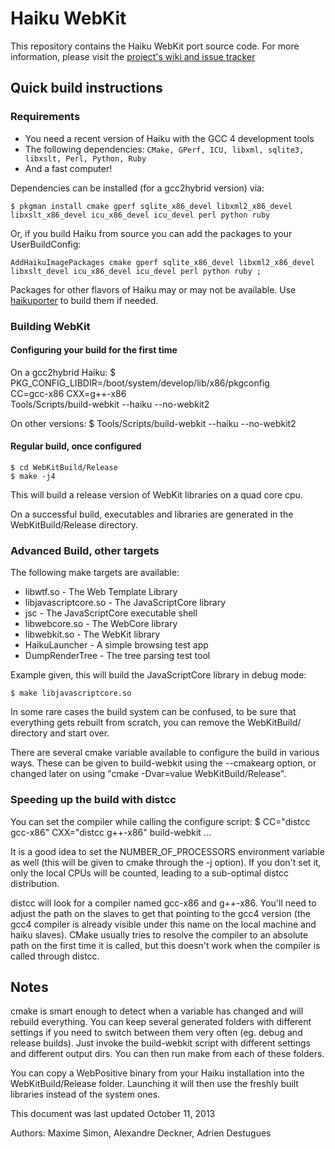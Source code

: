 # Haiku WebKit #

This repository contains the Haiku WebKit port source code.
For more information, please visit the [project's wiki and issue tracker](http://dev.haiku-os.org/)

## Quick build instructions ##

### Requirements ###

- You need a recent version of Haiku with the GCC 4 development tools
- The following dependencies: `CMake, GPerf, ICU, libxml, sqlite3, libxslt, Perl, Python, Ruby`
- And a fast computer!

Dependencies can be installed (for a gcc2hybrid version) via:

    $ pkgman install cmake gperf sqlite_x86_devel libxml2_x86_devel libxslt_x86_devel icu_x86_devel icu_devel perl python ruby

Or, if you build Haiku from source you can add the packages to your UserBuildConfig:

    AddHaikuImagePackages cmake gperf sqlite_x86_devel libxml2_x86_devel libxslt_devel icu_x86_devel icu_devel perl python ruby ;

Packages for other flavors of Haiku may or may not be available. Use [haikuporter](http://haikuports.org) to build them if needed.

### Building WebKit ###

#### Configuring your build for the first time ####
On a gcc2hybrid Haiku:
    $ PKG_CONFIG_LIBDIR=/boot/system/develop/lib/x86/pkgconfig \
        CC=gcc-x86 CXX=g++-x86 \
        Tools/Scripts/build-webkit --haiku --no-webkit2

On other versions:
    $ Tools/Scripts/build-webkit --haiku --no-webkit2

#### Regular build, once configured ####
    $ cd WebKitBuild/Release
    $ make -j4

This will build a release version of WebKit libraries on a quad core cpu.

On a successful build, executables and libraries are generated in the WebKitBuild/Release directory.


### Advanced Build, other targets ###

The following make targets are available:

- libwtf.so - The Web Template Library
- libjavascriptcore.so -  The JavaScriptCore library
- jsc	 - The JavaScriptCore executable shell
- libwebcore.so - The WebCore library
- libwebkit.so - The WebKit library
- HaikuLauncher - A simple browsing test app
- DumpRenderTree - The tree parsing test tool

Example given, this will build the JavaScriptCore library in debug mode:

    $ make libjavascriptcore.so

In some rare cases the build system can be confused, to be sure that everything gets rebuilt from scratch,
you can remove the WebKitBuild/ directory and start over.

There are several cmake variable available to configure the build in various ways.
These can be given to build-webkit using the --cmakearg option, or changed later on
using "cmake -Dvar=value WebKitBuild/Release".

### Speeding up the build with distcc ###

You can set the compiler while calling the configure script:
    $ CC="distcc gcc-x86" CXX="distcc g++-x86" build-webkit ...

It is a good idea to set the NUMBER_OF_PROCESSORS environment variable as well
(this will be given to cmake through the -j option). If you don't set it, only
the local CPUs will be counted, leading to a sub-optimal distcc distribution.

distcc will look for a compiler named gcc-x86 and g++-x86. You'll need to adjust
the path on the slaves to get that pointing to the gcc4 version (the gcc4 compiler
is already visible under this name on the local machine and haiku slaves).
CMake usually tries to resolve the compiler to an absolute path on the first
time it is called, but this doesn't work when the compiler is called through
distcc.

## Notes ##

cmake is smart enough to detect when a variable has changed and will rebuild everything.
You can keep several generated folders with different settings if you need to switch
between them very often (eg. debug and release builds). Just invoke the build-webkit
script with different settings and different output dirs. You can then run make from each
of these folders.

You can copy a WebPositive binary from your Haiku installation into the
WebKitBuild/Release folder. Launching it will then use the freshly built
libraries instead of the system ones.

This document was last updated October 11, 2013

Authors: Maxime Simon, Alexandre Deckner, Adrien Destugues
